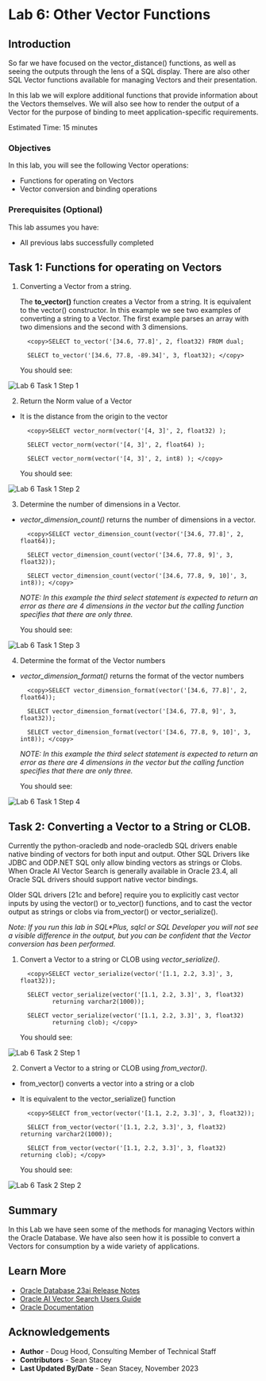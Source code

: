 
# Lab 6: Other Vector Functions

## Introduction

So far we have focused on the vector\_distance() functions, as well as seeing the outputs through the lens of a SQL display. There are also other SQL Vector functions available for managing Vectors and their presentation.

In this lab we will explore additional functions that provide information about the Vectors themselves. We will also see how to render the output of a Vector for the purpose of binding to meet application-specific requirements.

Estimated Time: 15 minutes

### Objectives

In this lab, you will see the following Vector operations:
* Functions for operating on Vectors
* Vector conversion and binding operations

### Prerequisites (Optional)

This lab assumes you have:
* All previous labs successfully completed


## Task 1: Functions for operating on Vectors

1. Converting a Vector from a string.

    The **to\_vector()** function creates a Vector from a string. It is equivalent to the vector() constructor. In this example we see two examples of converting a string to a Vector. The first example parses an array with two dimensions and the second with 3 dimensions.


    ```
      <copy>SELECT to_vector('[34.6, 77.8]', 2, float32) FROM dual;

      SELECT to_vector('[34.6, 77.8, -89.34]', 3, float32); </copy>
    ```

    You should see:

 ![Lab 6 Task 1 Step 1](images/lab6task101.png)

2. Return the Norm value of a Vector

 - It is the distance from the origin to the vector


    ```
      <copy>SELECT vector_norm(vector('[4, 3]', 2, float32) );

      SELECT vector_norm(vector('[4, 3]', 2, float64) );

      SELECT vector_norm(vector('[4, 3]', 2, int8) ); </copy>
    ```

    You should see:

 ![Lab 6 Task 1 Step 2](images/lab6task102.png)

3. Determine the number of dimensions in a Vector.

 - *vector\_dimension\_count()* returns the number of dimensions in a vector.

    ```
      <copy>SELECT vector_dimension_count(vector('[34.6, 77.8]', 2, float64));

      SELECT vector_dimension_count(vector('[34.6, 77.8, 9]', 3, float32));

      SELECT vector_dimension_count(vector('[34.6, 77.8, 9, 10]', 3, int8)); </copy>
    ```

    *NOTE: In this example the third select statement is expected to return an error as there are 4 dimensions in the vector but the calling function specifies that there are only three.*

    You should see:

 ![Lab 6 Task 1 Step 3](images/lab6task103.png)


4. Determine the format of the Vector numbers

 - *vector\_dimension\_format()* returns the format of the vector numbers

    ```
      <copy>SELECT vector_dimension_format(vector('[34.6, 77.8]', 2, float64));

      SELECT vector_dimension_format(vector('[34.6, 77.8, 9]', 3, float32));

      SELECT vector_dimension_format(vector('[34.6, 77.8, 9, 10]', 3, int8)); </copy>
    ```

    *NOTE: In this example the third select statement is expected to return an error as there are 4 dimensions in the vector but the calling function specifies that there are only three.*

    You should see:

 ![Lab 6 Task 1 Step 4](images/lab6task104.png)


## Task 2: Converting a Vector to a String or CLOB.

Currently the python-oracledb and node-oracledb SQL drivers enable native binding of vectors for both input and output. Other SQL Drivers like JDBC and ODP.NET SQL only allow binding vectors as strings or Clobs.  When Oracle AI Vector Search is generally available in Oracle 23.4, all Oracle SQL drivers should support native vector bindings.

Older SQL drivers [21c and before] require you to explicitly cast vector inputs by using the vector() or to\_vector() functions, and to cast the vector output as strings or clobs via from\_vector() or vector\_serialize().

*Note: If you run this lab in SQL\*Plus, sqlcl or SQL Developer you will not see a visible difference in the output, but you can be confident that the Vector conversion has been performed.*


1. Convert a Vector to a string or CLOB using *vector\_serialize()*.

    ```
      <copy>SELECT vector_serialize(vector('[1.1, 2.2, 3.3]', 3, float32));

      SELECT vector_serialize(vector('[1.1, 2.2, 3.3]', 3, float32)
             returning varchar2(1000));

      SELECT vector_serialize(vector('[1.1, 2.2, 3.3]', 3, float32)
             returning clob); </copy>

    ```

    You should see:

 ![Lab 6 Task 2 Step 1](images/lab6task201.png)

2. Convert a Vector to a string or CLOB using *from\_vector()*.
 - from\_vector() converts a vector into a string or a clob
 - It is equivalent to the vector\_serialize() function

    ```
      <copy>SELECT from_vector(vector('[1.1, 2.2, 3.3]', 3, float32));

      SELECT from_vector(vector('[1.1, 2.2, 3.3]', 3, float32) returning varchar2(1000));

      SELECT from_vector(vector('[1.1, 2.2, 3.3]', 3, float32) returning clob); </copy>
    ```

    You should see:

 ![Lab 6 Task 2 Step 2](images/lab6task202.png)



## Summary

In this Lab we have seen some of the methods for managing Vectors within the Oracle Database. We have also seen how it is possible to convert a Vectors for consumption by a wide variety of applications.

## Learn More

* [Oracle Database 23ai Release Notes](../docs/release_notes.pdf)
* [Oracle AI Vector Search Users Guide](../docs/oracle-ai-vector-search-users-guide_latest.pdf)
* [Oracle Documentation](http://docs.oracle.com)

## Acknowledgements
* **Author** - Doug Hood, Consulting Member of Technical Staff
* **Contributors** -  Sean Stacey
* **Last Updated By/Date** - Sean Stacey, November 2023
